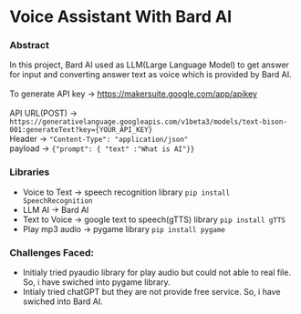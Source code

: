 # Voice Assistant With Bard AI
### Abstract
In this project, Bard AI used as LLM(Large Language Model) to get answer for input and converting answer text as voice which is provided by Bard AI.
<br><br>To generate API key -> https://makersuite.google.com/app/apikey 
<br><br>API URL(POST) -> ```https://generativelanguage.googleapis.com/v1beta3/models/text-bison-001:generateText?key={YOUR_API_KEY}```
<br>Header -> ```"Content-Type": "application/json"```
<br>payload -> ```{"prompt": { "text" :"What is AI"}}```

### Libraries
- Voice to Text -> speech recognition library ```pip install SpeechRecognition```
- LLM AI -> Bard AI
- Text to Voice -> google text to speech(gTTS) library ```pip install gTTS```
- Play mp3 audio -> pygame library ```pip install pygame```

### Challenges Faced:
- Initialy tried pyaudio library for play audio but could not able to real file. So, i have swiched into pygame library.
- Intialy tried chatGPT but they are not provide free service. So, i have swiched into Bard AI.
